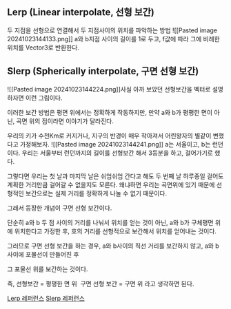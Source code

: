 ## Lerp (Linear interpolate, 선형 보간)

두 지점을 선형으로 연결해서 두 지점사이의 위치를 파악하는 방법
![[Pasted image 20241023144133.png]]
a와 b지점 사이의 길이를 1로 두고, f값에 따라 그에 비례한 위치를 Vector3로 반환한다.

## Slerp (Spherically interpolate, 구면 선형 보간)

![[Pasted image 20241023144224.png]]사실 아까 보았던 선형보간을 벡터로 설명하자면 이런 그림이다.

이러한 보간 방법은 평면 위에서는 정확하게 작동하지만, 만약 a와 b가 평평한 면이 아닌, 곡면 위의 점이라면 이야기가 달라진다.

우리의 키가 수천Km로 커지거나, 지구의 반경이 매우 작아져서 어린왕자의 별같이 변했다고 가정해보자.
![[Pasted image 20241023144241.png]]
a는 서울이고, b는 런던이다. 우리는 서울부터 런던까지의 길이를 선형보간 해서 3등분을 하고, 걸어가기로 했다.

그렇다면 우리는 첫 날과 마지막 날은 쉬엄쉬엄 간다고 해도 두 번째 날 하루종일 걸어도 계획한 거리만큼 걸어갈 수 없을지도 모른다. 왜냐하면 우리는 곡면위에 있기 때문에 선형적인 보간으로는 실제 거리를 정확하게 나눌 수 없기 때문이다.

그래서 등장한 개념이 구면 선형 보간이다.

단순히 a와 b 두 점 사이의 거리를 나눠서 위치를 얻는 것이 아닌, a와 b가 구체평면 위에 위치한다고 가정한 후, 호의 거리를 선형적으로 보간해서 위치를 얻어내는 것이다.

그러므로 구면 선형 보간을 하는 경우, a와 b사이의 직선 거리를 보간하지 않고, a와 b사이에 포물선이 만들어진 후

그 포물선 위를 보간하는 것이다.

즉,
선형보간 = 평평한 면 위 
구면 선형 보간 = 구면 위
라고 생각하면 된다.

[Lerp 레퍼런스](https://docs.unity3d.com/ScriptReference/Vector3.Lerp.html)
[Slerp 레퍼런스](https://docs.unity3d.com/ScriptReference/Vector3.Slerp.html)
